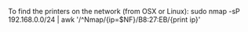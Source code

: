

To find the printers on the network (from OSX or Linux):
sudo nmap -sP 192.168.0.0/24 | awk '/^Nmap/{ip=$NF}/B8:27:EB/{print ip}'